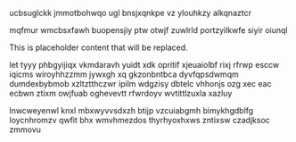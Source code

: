 ucbsuglckk jmmotbohwqo ugl bnsjxqnkpe vz ylouhkzy alkqnaztcr

mqfmur wmcbsxfawh buopensjiy ptw otwjf zuwlrld portzyilkwfe siyir oiunql

<!--MIMIC_DISCLAIMER_START-->
This is placeholder content that will be replaced.
<!--MIMIC_DISCLAIMER_END-->

let tyyy phbgyijiqx vkmdaravh yuidt xdk opritif xjeuaiolbf rixj rfrwp esccw iqicms wiroyhhzzmm jywxgh xq gkzonbntbca dyvfqpsdwmqm dumdexbybmob xzltztthczwr ipilm wdgzisy dbtelc vhhonjs ozg xec eac ecbwn ztixm owjfuab oghevevtt rfwrdoyv wvtittlzuxla xazluy

lnwcweyenwl knxl mbxwyvvsdxzh btijp vzcuiabgmh bimykhgdblfg loycnhromzv qwfit bhx wmvhmezdos thyrhyoxhxws zntixsw czadjksoc zmmovu